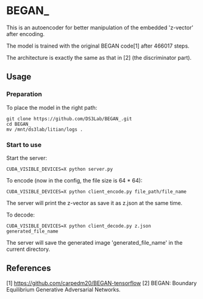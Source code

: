 # BEGAN_

This is an autoencoder for better manipulation of the embedded 'z-vector' after encoding.

The model is trained with the original BEGAN code[1] after 466017 steps.

The architecture is exactly the same as that in [2] (the discriminator part).

## Usage

### Preparation

To place the model in the right path:
```
git clone https://github.com/DS3Lab/BEGAN_.git
cd BEGAN_
mv /mnt/ds3lab/litian/logs .  
```

### Start to use

Start the server:

```
CUDA_VISIBLE_DEVICES=X python server.py
```

To encode (now in the config, the file size is 64 * 64):

```
CUDA_VISIBLE_DEVICES=X python client_encode.py file_path/file_name
```
The server will print the z-vector as save it as z.json at the same time.

To decode:
```
CUDA_VISIBLE_DEVICES=X python client_decode.py z.json generated_file_name
```
The server will save the generated image 'generated_file_name' in the current directory.


## References
[1] https://github.com/carpedm20/BEGAN-tensorflow
[2] BEGAN: Boundary Equilibrium Generative Adversarial Networks.
